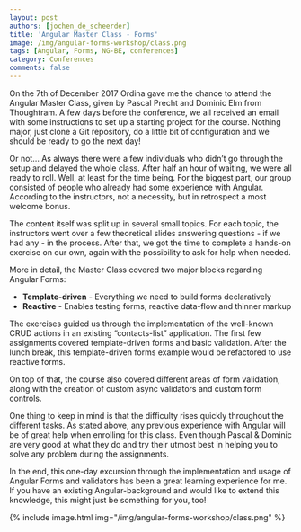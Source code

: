```yaml
---
layout: post
authors: [jochen_de_scheerder]
title: 'Angular Master Class - Forms'
image: /img/angular-forms-workshop/class.png
tags: [Angular, Forms, NG-BE, conferences]
category: Conferences
comments: false
---
```


On the 7th of December 2017 Ordina gave me the chance to attend the Angular Master Class, given by Pascal Precht and Dominic Elm from Thoughtram. 
A few days before the conference, we all received an email with some instructions to set up a starting project for the course. Nothing major, just clone a Git repository, do a little bit of configuration and we should be ready to go the next day!

Or not… As always there were a few individuals who didn’t go through the setup and delayed the whole class. After half an hour of waiting, we were all ready to roll. Well, at least for the time being.
For the biggest part, our group consisted of people who already had some experience with Angular. According to the instructors, not a necessity, but in retrospect a most welcome bonus.

The content itself was split up in several small topics. For each topic, the instructors went over a few theoretical slides answering questions - if we had any - in the process. After that, we got the time to complete a hands-on exercise on our own, again with the possibility to ask for help when needed.

More in detail, the Master Class covered two major blocks regarding Angular Forms:
* **Template-driven** - Everything we need to build forms declaratively
* **Reactive** - Enables testing forms, reactive data-flow and thinner markup

The exercises guided us through the implementation of the well-known CRUD actions in an existing “contacts-list” application. The first few assignments covered template-driven forms and basic validation. After the lunch break, this template-driven forms example would be refactored to use reactive forms.
			
On top of that, the course also covered different areas of form validation, along with the creation of custom async validators and custom form controls. 

One thing to keep in mind is that the difficulty rises quickly throughout the different tasks. As stated above, any previous experience with Angular will be of great help when enrolling for this class. Even though Pascal & Dominic are very good at what they do and try their utmost best in helping you to solve any problem during the assignments.

In the end, this one-day excursion through the implementation and usage of Angular Forms and validators has been a great learning experience for me. If you have an existing Angular-background and would like to extend this knowledge, this might just be something for you, too!

{% include image.html img="/img/angular-forms-workshop/class.png" %}